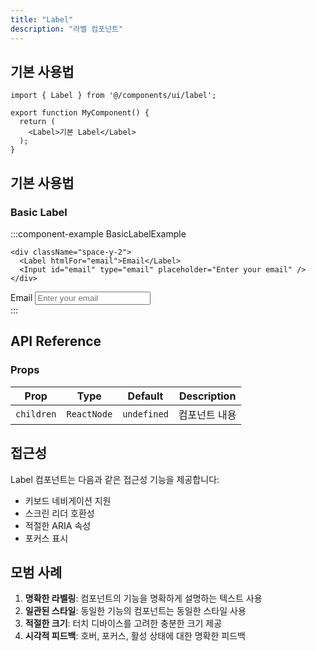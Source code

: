 ```yaml
---
title: "Label"
description: "라벨 컴포넌트"
---
```


## 기본 사용법

```tsx
import { Label } from '@/components/ui/label';

export function MyComponent() {
  return (
    <Label>기본 Label</Label>
  );
}
```

## 기본 사용법

### Basic Label

:::component-example BasicLabelExample
```tsx
<div className="space-y-2">
  <Label htmlFor="email">Email</Label>
  <Input id="email" type="email" placeholder="Enter your email" />
</div>
```

<div>
<div className="space-y-2">
  <Label htmlFor="email">Email</Label>
  <Input id="email" type="email" placeholder="Enter your email" />
</div>
</div>
:::

## API Reference

### Props

| Prop | Type | Default | Description |
|------|------|---------|-------------|
| `children` | `ReactNode` | `undefined` | 컴포넌트 내용 |

## 접근성

Label 컴포넌트는 다음과 같은 접근성 기능을 제공합니다:

- 키보드 네비게이션 지원
- 스크린 리더 호환성
- 적절한 ARIA 속성
- 포커스 표시

## 모범 사례

1. **명확한 라벨링**: 컴포넌트의 기능을 명확하게 설명하는 텍스트 사용
2. **일관된 스타일**: 동일한 기능의 컴포넌트는 동일한 스타일 사용
3. **적절한 크기**: 터치 디바이스를 고려한 충분한 크기 제공
4. **시각적 피드백**: 호버, 포커스, 활성 상태에 대한 명확한 피드백
